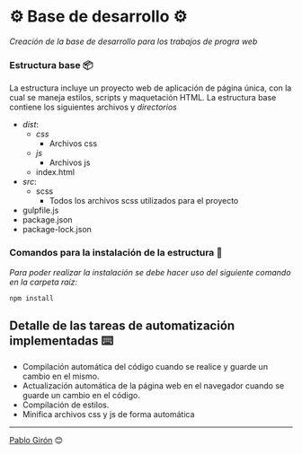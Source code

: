 # ⚙️ Base de desarrollo ⚙️
_Creación de la base de desarrollo para los trabajos de progra web_

### Estructura base 📦

La estructura incluye un proyecto web de aplicación de página única, con la cual se maneja estilos, scripts y maquetación HTML.
La estructura base contiene los siguientes archivos y _directorios_ 

* _dist_:
  * _css_
    * Archivos css 
  * _js_
    * Archivos js 
  * index.html
* _src_:
  * scss
    * Todos los archivos scss utilizados para el proyecto
* gulpfile.js
* package.json
* package-lock.json


### Comandos para la instalación de la estructura 🔧

_Para poder realizar la instalación se debe hacer uso del siguiente comando en la carpeta raíz:_

```
npm install
```

## Detalle de las tareas de automatización implementadas ⌨️

* Compilación automática del código cuando se realice y guarde un cambio en el mismo.
* Actualización automática de la página web en el navegador cuando se guarde un cambio en el código.
* Compilación de estilos.
* Minifica archivos css y js de forma automática

---
[Pablo Girón](https://github.com/PabloG97) 😊
